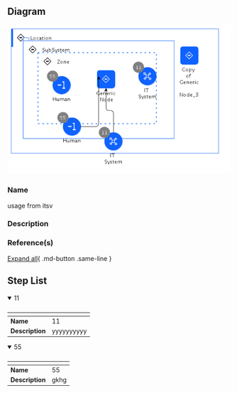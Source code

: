 
## Diagram

![usage from itsv](../img/aodusagescenario_3JmRw62mnbJ.png)

### Name


usage from itsv


### Description




### Reference(s)




[Expand all](#){ .md-button .same-line }

## Step List


    

<details open markdown=1>
<summary markdown="span">11</summary>

<table>
    <caption></caption>
    <thead>
        <tr>
            <th></th>
            <th></th>
        </tr>
    </thead>
    <tr>
        <td> <strong>Name</strong> </td>
        <td>11</td>
    </tr>
    <tr>
        <td> <strong>Description</strong> </td>
        <td>yyyyyyyyyy</td>
    </tr>
</table>


</details>


    

<details open markdown=1>
<summary markdown="span">55</summary>

<table>
    <caption></caption>
    <thead>
        <tr>
            <th></th>
            <th></th>
        </tr>
    </thead>
    <tr>
        <td> <strong>Name</strong> </td>
        <td>55</td>
    </tr>
    <tr>
        <td> <strong>Description</strong> </td>
        <td>gkhg</td>
    </tr>
</table>


</details>


    



